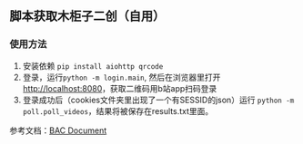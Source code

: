## 脚本获取木柜子二创（自用）

### 使用方法
1. 安装依赖 `pip install aiohttp qrcode`
2. 登录，运行`python -m login.main`,  然后在浏览器里打开[http://localhost:8080](http://localhost:8080)，获取二维码用b站app扫码登录
3. 登录成功后（cookies文件夹里出现了一个有SESSID的json）运行 `python -m poll.poll_videos`，结果将被保存在results.txt里面。

参考文档：[BAC Document](https://socialsisteryi.github.io/bilibili-API-collect)
